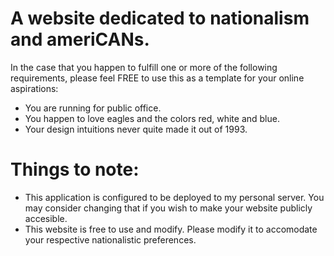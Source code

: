 # A website dedicated to nationalism and ameriCANs.

In the case that you happen to fulfill one or more of the following requirements, please feel FREE to use this as a template for your online aspirations:
- You are running for public office.
- You happen to love eagles and the colors red, white and blue.
- Your design intuitions never quite made it out of 1993.

# Things to note:
- This application is configured to be deployed to my personal server. You may consider changing that if you wish to make your website publicly accesible.
- This website is free to use and modify. Please modify it to accomodate your respective nationalistic preferences.
